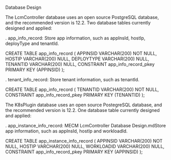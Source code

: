 Database Design

The LcmController database uses an open source PostgreSQL database, and the recommended version is 12.2. Two database
 tables currently designed and applied:
                                    
. app_info_record: Store app information, such as appInsId, hostIp, deployType and tenantId.

CREATE TABLE app_info_record (
    	APPINSID               VARCHAR(200)       NOT NULL,
    	HOSTIP                 VARCHAR(200)       NULL,
    	DEPLOYTYPE             VARCHAR(200)       NULL,
    	TENANTID               VARCHAR(200)       NULL,
    	CONSTRAINT app_info_record_pkey PRIMARY KEY (APPINSID)
    );

. tenant_info_record: Store tenant information, such as tenantId.

CREATE TABLE app_info_record (
    	TENANTID               VARCHAR(200)       NOT NULL,
    	CONSTRAINT app_info_record_pkey PRIMARY KEY (TENANTID)
    );

The K8sPlugin database uses an open source PostegreSQL database, and the recommended version is 12.2. One database
 table currently designed and applied:
 
. app_instance_info_record: MECM LcmController Database Design.mdStore app information, such as appInsId, hostIp and workloadId.

CREATE TABLE app_instance_info_record (
    	APPINSID               VARCHAR(200)       NOT NULL,
    	HOSTIP                 VARCHAR(200)       NULL,
    	WORKLOADID             VARCHAR(200)       NULL,
    	CONSTRAINT app_info_record_pkey PRIMARY KEY (APPINSID)
    );
